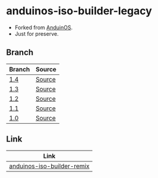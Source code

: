 

# anduinos-iso-builder-legacy

* Forked from [AnduinOS](https://github.com/Anduin2017/AnduinOS).
* Just for preserve.




## Branch

| Branch | Source |
| ------ | ------ |
| [1.4](https://github.com/samwhelp/anduinos-iso-builder-legacy/tree/1.4) | [Source](https://github.com/Anduin2017/AnduinOS/tree/1.4) |
| [1.3](https://github.com/samwhelp/anduinos-iso-builder-legacy/tree/1.3) | [Source](https://github.com/Anduin2017/AnduinOS/tree/1.3) |
| [1.2](https://github.com/samwhelp/anduinos-iso-builder-legacy/tree/1.2) | [Source](https://github.com/Anduin2017/AnduinOS/tree/1.2) |
| [1.1](https://github.com/samwhelp/anduinos-iso-builder-legacy/tree/1.1) | [Source](https://github.com/Anduin2017/AnduinOS/tree/1.1) |
| [1.0](https://github.com/samwhelp/anduinos-iso-builder-legacy/tree/1.0) | [Source](https://github.com/Anduin2017/AnduinOS/tree/1.0) |




## Link

| Link |
| ---- |
| [anduinos-iso-builder-remix](https://github.com/samwhelp/anduinos-iso-builder-remix) |
